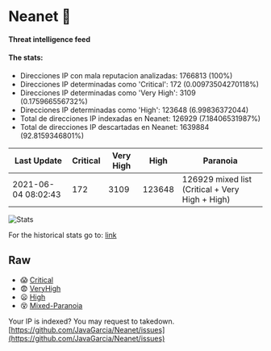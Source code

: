 # Neanet :hocho:
#### Threat intelligence feed
#### The stats:

- Direcciones IP con mala reputacion analizadas: 1766813 (100%)
- Direcciones IP determinadas como 'Critical':  172 (0.00973504270118%)
- Direcciones IP determinadas como 'Very High':  3109 (0.175966556732%)
- Direcciones IP determinadas como 'High':  123648 (6.99836372044)
- Total de direcciones IP indexadas en Neanet:  126929 (7.18406531987%)
- Total de direcciones IP descartadas en Neanet:  1639884 (92.8159346801%)

| Last Update | Critical | Very High | High | Paranoia |
| --- | --- | --- | --- | --- |
| 2021-06-04 08:02:43 | 172 | 3109 | 123648 | 126929 mixed list (Critical + Very High + High)|

![Stats](https://docs.google.com/spreadsheets/d/e/2PACX-1vSnaNMIXVabIpDJjufMlzH7poXnshF3mgd8Is1g9ytUEzVsP5my4Trn8f-xkoLLQ38xpL3HtmUexLo6/pubchart?oid=501124687&format=image)

For the historical stats go to: [link](/stats.csv)
## Raw
- :scream: [Critical](https://raw.githubusercontent.com/JavaGarcia/Neanet/master/blacklists/neanet_critical.txt)
- :fearful: [VeryHigh](https://raw.githubusercontent.com/JavaGarcia/Neanet/master/blacklists/neanet_veryHigh.txtt)
- :frowning: [High](https://raw.githubusercontent.com/JavaGarcia/Neanet/master/blacklists/neanet_high.txt)
- :dizzy_face: [Mixed-Paranoia](https://raw.githubusercontent.com/JavaGarcia/Neanet/master/blacklists/neanet_all.txt)


Your IP is indexed? You may request to takedown. [https://github.com/JavaGarcia/Neanet/issues](https://github.com/JavaGarcia/Neanet/issues)






































































































































































































































































































































































































































































































































































































































































































































































































































































































































































































































































































































































































































































































































































































































































































































































































































































































































































































































































































































































































































































































































































































































































































































































































































































































































































































































































































































































































































































































































































































































































































































































































































































































































































































































































































































































































































































































































































































































































































































































































































































































































































































































































































































































































































































































































































































































































































































































































































































































































































































































































































































































































































































































































































































































































































































































































































































































































































































































































































































































































































































































































































































































































































































































































































































































































































































































































































































































































































































































































































































